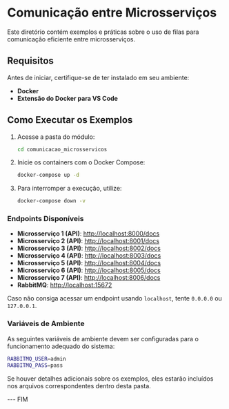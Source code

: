 # Comunicação entre Microsserviços

Este diretório contém exemplos e práticas sobre o uso de filas para comunicação eficiente entre microsserviços.

## Requisitos

Antes de iniciar, certifique-se de ter instalado em seu ambiente:

- **Docker**
- **Extensão do Docker para VS Code**

## Como Executar os Exemplos

1. Acesse a pasta do módulo:
   ```sh
   cd comunicacao_microsservicos
   ```
2. Inicie os containers com o Docker Compose:
   ```sh
   docker-compose up -d
   ```
3. Para interromper a execução, utilize:
   ```sh
   docker-compose down -v
   ```

### Endpoints Disponíveis

- **Microsserviço 1 (API)**: [http://localhost:8000/docs](http://localhost:8000/docs)
- **Microsserviço 2 (API)**: [http://localhost:8001/docs](http://localhost:8001/docs)
- **Microsserviço 3 (API)**: [http://localhost:8002/docs](http://localhost:8002/docs)
- **Microsserviço 4 (API)**: [http://localhost:8003/docs](http://localhost:8003/docs)
- **Microsserviço 5 (API)**: [http://localhost:8004/docs](http://localhost:8004/docs)
- **Microsserviço 6 (API)**: [http://localhost:8005/docs](http://localhost:8005/docs)
- **Microsserviço 7 (API)**: [http://localhost:8006/docs](http://localhost:8006/docs)
- **RabbitMQ**: [http://localhost:15672](http://localhost:15672)

Caso não consiga acessar um endpoint usando `localhost`, tente `0.0.0.0` ou `127.0.0.1`.

### Variáveis de Ambiente

As seguintes variáveis de ambiente devem ser configuradas para o funcionamento adequado do sistema:

```sh
RABBITMQ_USER=admin
RABBITMQ_PASS=pass
```

Se houver detalhes adicionais sobre os exemplos, eles estarão incluídos nos arquivos correspondentes dentro desta pasta.

--- FIM

